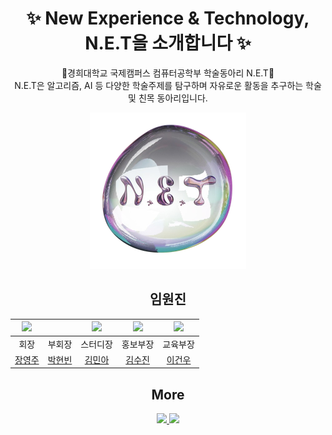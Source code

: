 <div align=center>
<h1>✨ New Experience & Technology, N.E.T을 소개합니다 ✨</h1>

💜경희대학교 국제캠퍼스 컴퓨터공학부 학술동아리 N.E.T💜
<br/>
N.E.T은 알고리즘, AI 등 다양한 학술주제를 탐구하며 
자유로운 활동을 추구하는 학술 및 친목 동아리입니다.

![image](logo.png)

<h2> 임원진</h2>

|<img src="https://avatars.githubusercontent.com/u/111039206?v=4" width="100"/>|<img src="" width="100"/>|<img src="https://avatars.githubusercontent.com/u/87796634?v=4" width="100"/>|<img src="https://avatars.githubusercontent.com/u/108571492?v=4" width="100"/>|<img src="https://avatars.githubusercontent.com/u/70322775?v=4" width="100"/>|
|:---:|:---:|:---:|:---:|:---:|
|회장|부회장|스터디장|홍보부장|교육부장|
|[장영주](https://github.com/youngju6143)|[박현빈]()|[김민아](https://github.com/minahkim03)|[김수진](https://github.com/cowboysj)|[이건우](https://github.com/2dubu)|

<h2>More</h2>
<a href="https://www.instagram.com/khu_net/" target="_blank">
<img src="https://img.shields.io/badge/Instagram-%23E4405F.svg?style=for-the-badge&logo=Instagram&logoColor=white"/>
</a>
<a href="https://khunet.notion.site/N-E-T-54e36b2aa9c748f2923bc93cfbb78a8a?pvs=4" target="_blank">
<img src="https://img.shields.io/badge/Notion-%23000000.svg?style=for-the-badge&logo=notion&logoColor=white"/>
</a>
</div>
